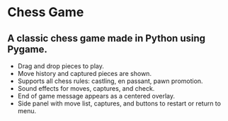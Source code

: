 # Chess Game
## A classic chess game made in Python using Pygame.

- Drag and drop pieces to play.
- Move history and captured pieces are shown.
- Supports all chess rules: castling, en passant, pawn promotion.
- Sound effects for moves, captures, and check.
- End of game message appears as a centered overlay.
- Side panel with move list, captures, and buttons to restart or return to menu.
